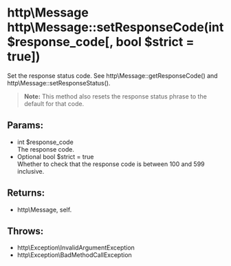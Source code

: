 # http\Message http\Message::setResponseCode(int $response_code[, bool $strict = true])

Set the response status code.
See http\Message::getResponseCode() and http\Message::setResponseStatus().

> **Note:** This method also resets the response status phrase to the default for that code.

## Params:

* int $response_code  
  The response code.
* Optional bool $strict = true  
  Whether to check that the response code is between 100 and 599 inclusive.

## Returns:

* http\Message, self.

## Throws:

* http\Exception\InvalidArgumentException
* http\Exception\BadMethodCallException
